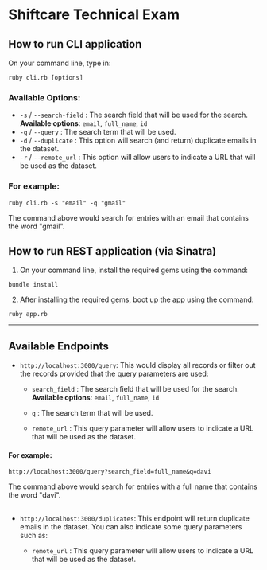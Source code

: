 # Shiftcare Technical Exam

## How to run CLI application

On your command line, type in:

```
ruby cli.rb [options]
```

### Available Options:

- `-s` / `--search-field` : The search field that will be used for the search. **Available options**: `email`, `full_name`, `id`
- `-q` / `--query` : The search term that will be used.
- `-d` / `--duplicate` : This option will search (and return) duplicate emails in the dataset.
- `-r` / `--remote_url` : This option will allow users to indicate a URL that will be used as the dataset.

### For example:

```
ruby cli.rb -s "email" -q "gmail"
```

The command above would search for entries with an email that contains the word "gmail".

## How to run REST application (via Sinatra)

1. On your command line, install the required gems using the command:

```
bundle install
```

2. After installing the required gems, boot up the app using the command:

```
ruby app.rb
```

---

## Available Endpoints

- `http://localhost:3000/query`: This would display all records or filter out the records provided that the query parameters are used:

  - `search_field` : The search field that will be used for the search. **Available options**: `email`, `full_name`, `id`

  - `q` : The search term that will be used.

  - `remote_url` : This query parameter will allow users to indicate a URL that will be used as the dataset.

#### For example:

```
http://localhost:3000/query?search_field=full_name&q=davi
```

The command above would search for entries with a full name that contains the word "davi".

##

- `http://localhost:3000/duplicates`: This endpoint will return duplicate emails in the dataset. You can also indicate some query parameters such as:

  - `remote_url` : This query parameter will allow users to indicate a URL that will be used as the dataset.
